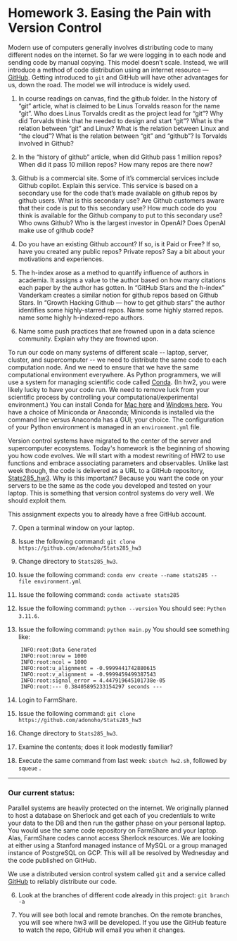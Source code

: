 # Homework 3. Easing the Pain with Version Control

Modern use of computers generally involves distributing code to many different nodes on the internet. So far we were logging in to each node and sending code by manual copying. This model doesn’t scale. Instead, we will introduce a method of code distribution using an internet resource — [GitHub](https://github.com).  Getting introduced to `git` and GitHub will have other advantages for us, down the road. The model we will introduce is widely used. 

1. In course readings on canvas, find the github folder. In the history of “git” article, what is claimed to be Linus Torvalds reason for the name “git”. Who does Linus Torvalds credit as the project lead for “git”? Why did Torvalds think that he needed to design and start “git”? What is the relation between “git” and Linux? What is the relation between Linux and “the cloud”? What is the relation between “git” and “github”? Is Torvalds involved in Github?

2. In the “history of github” article, when did Github pass 1 million repos? When did it pass 10 million repos? How many repos are there now?

3. Github is a commercial site. Some of it’s commercial services include Github copilot. Explain this service. This service is based on a secondary use for the code that’s made available on github repos by github users. What is this secondary use? Are Github customers aware that their code is put to this secondary use? How much code do you think is available for the Github company to put to this secondary use? Who owns Github? Who is the largest investor in OpenAI? Does OpenAI make use of github code?

4. Do you have an existing Github account? If so, is it Paid or Free?  If so, have you created any public repos? Private repos? Say a bit about your motivations and experiences.

5. The h-index arose as a method to quantify influence of authors in academia. It assigns a value to the author based on how many citations each paper by the author has gotten. In “GitHub Stars and the h-index” Vanderkam creates a similar notion for github repos based on Github Stars. In “Growth Hacking Github — how to get github stars” the author identifies some highly-starred repos. Name some highly starred repos. name some highly h-indexed-repo authors. 

6. Name some push practices that are frowned upon in a data science community. Explain why they are frowned upon.

To run our code on many systems of different scale -- laptop, server, cluster, and supercomputer -- we need to distribute the same code to each computation node. And we need to ensure that we have the same computational environment everywhere. As Python programmers, we will use a system for managing scientific code called [Conda](https://docs.conda.io/en/latest/). (In hw2, you were likely lucky to have your code run. We need to remove luck from your scientific process by controlling your computational/experimental environment.) You can install Conda for [Mac here](https://docs.conda.io/projects/conda/en/latest/user-guide/install/macos.html) and [Windows here](https://docs.conda.io/projects/conda/en/latest/user-guide/install/windows.html). You have a choice of Miniconda or Anaconda; Miniconda is installed via the command line versus Anaconda has a GUI; your choice. The configuration of your Python environment is managed in an `environment.yml` file.

Version control systems have migrated to the center of the server and supercomputer ecosystems. Today's homework is the beginning of showing you how code evolves. We will start with a modest rewriting of HW2 to use functions and embrace associating parameters and observables. Unlike last week though, the code is delivered as a URL to a GitHub repository, [Stats285_hw3](https://github.com/adonoho/Stats285_hw3). Why is this important? Because you want the code on your servers to be the same as the code you developed and tested on your laptop. This is something that version control systems do very well. We should exploit them.

This assignment expects you to already have a free GitHub account.

7. Open a terminal window on your laptop.

2. Issue the following command: `git clone https://github.com/adonoho/Stats285_hw3`

3. Change directory to `Stats285_hw3`.

4. Issue the following command: `conda env create --name stats285 --file environment.yml`

4. Issue the following command: `conda activate stats285`

4. Issue the following command: `python --version` You should see: `Python 3.11.6`.

4. Issue the following command: `python main.py` You should see something like:
```
	INFO:root:Data Generated
	INFO:root:nrow = 1000
	INFO:root:ncol = 1000
	INFO:root:u_alignment = -0.9999441742880615
	INFO:root:v_alignment = -0.9999459499387543
	INFO:root:signal_error = 4.447919645101738e-05
	INFO:root:--- 0.38405895233154297 seconds ---
```

14. Login to FarmShare.

2. Issue the following command: `git clone https://github.com/adonoho/Stats285_hw3`

3. Change directory to `Stats285_hw3`.

4. Examine the contents; does it look modestly familiar?

5. Execute the same command from last week: `sbatch hw2.sh`, followed by `squeue` .

---

### Our current status:

Parallel systems are heavily protected on the internet. We originally planned to host a database on Sherlock and get each of you credentials to write your data to the DB and then run the gather phase on your personal laptop. You would use the same code repository on FarmShare and your laptop. Alas, FarmShare codes cannot access Sherlock resources. We are looking at either using a Stanford managed instance of MySQL or a group managed instance of PostgreSQL on GCP. This will all be resolved by Wednesday and the code published on GitHub.

We use a distributed version control system called `git` and a service called [GitHub](https://github.com) to reliably distribute our code.

6. Look at the branches of different code already in this project: `git branch -a`

7. You will see both local and remote branches. On the remote branches, you will see where hw3 will be developed. If you use the GitHub feature to watch the repo, GitHub will email you when it changes.
